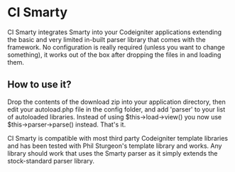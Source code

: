 # CI Smarty

CI Smarty integrates Smarty into your Codeigniter applications extending the basic and very limited in-built parser library that comes with the framework. No configuration is really required (unless you want to change something), it works out of the box after dropping the files in and loading them.

## How to use it?

Drop the contents of the download zip into your application directory, then
edit your autoload.php file in the config folder, and add 'parser' to your list
of autoloaded libraries. Instead of using $this->load->view() you now use
$this->parser->parse() instead. That's it.

CI Smarty is compatible with most third party Codeigniter template libraries and has been tested with Phil Sturgeon's template library and works. Any library should work that uses the Smarty parser as it simply extends the stock-standard parser library.
